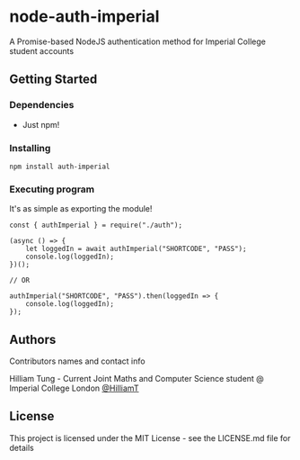 # node-auth-imperial

A Promise-based NodeJS authentication method for Imperial College student accounts

## Getting Started

### Dependencies

* Just npm!

### Installing

```
npm install auth-imperial
```

### Executing program

It's as simple as exporting the module!
```
const { authImperial } = require("./auth");

(async () => {
    let loggedIn = await authImperial("SHORTCODE", "PASS");
    console.log(loggedIn);
})();

// OR

authImperial("SHORTCODE", "PASS").then(loggedIn => {
    console.log(loggedIn);
});
```

## Authors

Contributors names and contact info

Hilliam Tung - Current Joint Maths and Computer Science student @ Imperial College London
[@HilliamT](https://github.com/HilliamT)

## License

This project is licensed under the MIT License - see the LICENSE.md file for details